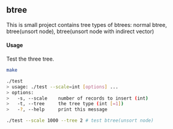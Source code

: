 ## btree

This is small project contains tree types of btrees: normal btree, btree(unsort node), btree(unsort node with indirect vector)

#### Usage
Test the three tree.

```sh
make

./test
> usage: ./test --scale=int [options] ...
> options:
>   -s, --scale    number of records to insert (int)
>   -t, --tree     the tree type (int [=1])
>   -?, --help     print this message

./test --scale 1000 --tree 2 # test btree(unsort node)

```